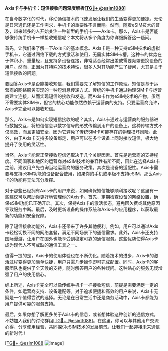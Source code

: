**Axis卡与手机卡：短信接收问题深度解析[[TG💪+ @esim1088](https://t.me/s/esim1088)]**

在当今数字化的时代，移动通信技术的飞速发展让我们的生活变得更加便捷。无论是日常通讯还是工作需求，手机卡的重要性不言而喻。然而，随着eSIM技术的普及，越来越多的人开始关注一种新型的手机卡——Axis卡。那么，Axis卡是否能够像传统手机卡一样接收短信呢？本文将从多个角度为你详细解答这一疑问。

首先，让我们来了解一下Axis卡的基本概念。Axis卡是一种支持eSIM技术的虚拟手机卡，它通过网络下载的方式激活和使用，无需实体SIM卡槽。这种卡的优势在于体积小、重量轻，且支持多设备连接，非常适合经常出差或需要频繁更换设备的用户。然而，正因为其特殊的技术特性，很多人对其功能产生了疑问，尤其是关于短信接收的问题。

要回答Axis卡是否能接收短信，我们需要先了解短信的工作原理。短信是基于运营商的网络服务实现的一种短消息传递方式。传统的手机卡通过物理SIM卡与运营商建立连接，从而实现短信的接收和发送。而Axis卡作为eSIM技术的产物，虽然不需要实体SIM卡，但它的核心功能依然依赖于运营商的支持。只要运营商允许，Axis卡完全可以接收短信。

那么，Axis卡是如何实现短信接收的呢？其实，Axis卡通过与运营商的服务器进行数据交互，将短信信息以数字信号的形式传输到用户的设备上。这种传输方式不仅高效，而且更加安全，因为它避免了传统SIM卡可能存在的物理损坏风险。此外，由于Axis卡支持多设备绑定，用户可以在多个设备上同时接收短信，极大地提升了使用的灵活性。

当然，Axis卡能否正常接收短信还取决于几个关键因素。首先是运营商的支持程度。不同国家和地区的运营商对eSIM技术的兼容性有所不同，因此在选择Axis卡之前，建议用户先咨询当地运营商的服务政策。其次是设备的适配性。Axis卡需要与支持eSIM功能的设备配合使用，如果你的手机或平板不支持eSIM，那么Axis卡的功能将无法充分发挥。

对于那些已经拥有Axis卡的用户来说，如何确保短信能够顺利接收呢？这里有一些建议可以帮助你更好地管理你的Axis卡。首先，定期检查设备的网络设置，确保eSIM功能已正确开启。其次，保持Axis卡的激活状态，避免因欠费或其他原因导致服务中断。最后，及时更新设备的操作系统和Axis卡的应用程序，以获取最新的功能和安全保障。

除了短信接收功能外，Axis卡还带来了许多其他便利。例如，用户可以通过Axis卡轻松切换不同的网络套餐，满足不同场景下的通信需求。此外，Axis卡还支持国际漫游，让用户在国外也能享受到稳定可靠的通信服务。这些优势使得Axis卡成为现代人不可或缺的通信工具之一。

值得一提的是，Axis卡的使用体验也在不断优化。随着技术的进步，Axis卡的激活过程变得更加简单快捷，用户只需几步操作即可完成配置。同时，Axis卡的客服团队也提供了全天候的支持，随时解答用户的各种疑问。这种贴心的服务无疑增强了用户的使用信心。

综上所述，Axis卡完全可以像传统手机卡一样接收短信，前提是需要满足一定的条件，如运营商支持、设备适配等。对于追求便捷和高效的用户来说，Axis卡无疑是一个值得尝试的选择。无论是在日常生活中还是商务活动中，Axis卡都能为用户提供可靠的服务支持。

最后，如果你想了解更多关于Axis卡的信息，或者想体验这种创新的通信方式，不妨加入我们的讨论群组[[TG💪+ @esim1088](https://t.me/s/esim1088)]。在这里，你可以与其他用户交流心得，分享使用经验，共同探讨eSIM技术的发展前景。让我们一起迎接未来通信的新时代！

[[TG💪+ @esim1088](https://t.me/s/esim1088) ![Image](https://i.postimg.cc/4NQfJmqS/Snipaste-2025-05-13-00-14-12.png)]